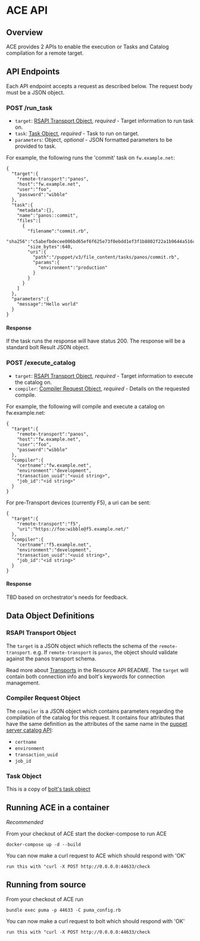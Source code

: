 # ACE API

## Overview
ACE provides 2 APIs to enable the execution or Tasks and Catalog compilation for a remote target.

## API Endpoints
Each API endpoint accepts a request as described below. The request body must be a JSON object.

### POST /run_task
- `target`: [RSAPI Transport Object](#rsapi-transport-object), *required* - Target information to run task on.
- `task`: [Task Object](#task-object), *required* - Task to run on target.
- `parameters`: Object, *optional* - JSON formatted parameters to be provided to task.

For example, the following runs the 'commit' task on `fw.example.net`:
```
{
  "target":{
    "remote-transport":"panos",
    "host":"fw.example.net",
    "user":"foo",
    "password":"wibble"
  },
  "task":{
    "metadata":{},
    "name":"panos::commit",
    "files":[
      {
        "filename":"commit.rb",
        "sha256":"c5abefbdecee006bd65ef6f625e73f0ebdd1ef3f1b8802f22a1b9644a516ce40",
        "size_bytes":640,
        "uri":{
          "path":"/puppet/v3/file_content/tasks/panos/commit.rb",
          "params":{
            "environment":"production"
          }
        }
      }
    ]
  },
  "parameters":{
    "message":"Hello world"
  }
}
```

#### Response
If the task runs the response will have status 200.
The response will be a standard bolt Result JSON object.


### POST /execute_catalog
- `target`: [RSAPI Transport Object](#rsapi-transport-object), *required* - Target information to execute the catalog on.
- `compiler`: [Compiler Request Object](#compiler-request-object), *required* - Details on the requested compile.

For example, the following will compile and execute a catalog on fw.example.net:
```
{
  "target":{
    "remote-transport":"panos",
    "host":"fw.example.net",
    "user":"foo",
    "password":"wibble"
  },
  "compiler":{
    "certname":"fw.example.net",
    "environment":"development",
    "transaction_uuid":"<uuid string>",
    "job_id":"<id string>"
  }
}
```

For pre-Transport devices (currently F5), a uri can be sent:

```
{
  "target":{
    "remote-transport":"f5",
    "uri":"https://foo:wibble@f5.example.net/"
  },
  "compiler":{
    "certname":"f5.example.net",
    "environment":"development",
    "transaction_uuid":"<uuid string>",
    "job_id":"<id string>"
  }
}
```

#### Response
TBD based on orchestrator's needs for feedback.

## Data Object Definitions

### RSAPI Transport Object
The `target` is a JSON object which reflects the schema of the `remote-transport`.
e.g. If `remote-transport` is `panos`, the object should validate against the panos transport schema.

Read more about [Transports](https://github.com/puppetlabs/puppet-resource_api#remote-resources) in the Resource API README. The `target` will contain both connection info and bolt's keywords for connection management.

### Compiler Request Object
The `compiler` is a JSON object which contains parameters regarding the compilation of the catalog for this request. It contains four attributes that have the same definition as the attributes of the same name in the [puppet server catalog API](https://github.com/puppetlabs/puppetserver/blob/master/documentation/puppet-api/v4/catalog.markdown):

* `certname`
* `environment`
* `transaction_uuid`
* `job_id`

### Task Object
This is a copy of [bolt's task object](https://github.com/puppetlabs/bolt/blob/master/developer-docs/bolt-api-servers.md#task-object)


## Running ACE in a container
*Recommended*

From your checkout of ACE start the docker-compose to run ACE

```
docker-compose up -d --build
```

You can now make a curl request to ACE which should respond with 'OK'

```
run this with "curl -X POST http://0.0.0.0:44633/check
```

## Running from source

From your checkout of ACE run

```
bundle exec puma -p 44633 -C puma_config.rb
```

You can now make a curl request to bolt which should respond with 'OK'
```
run this with "curl -X POST http://0.0.0.0:44633/check
```
